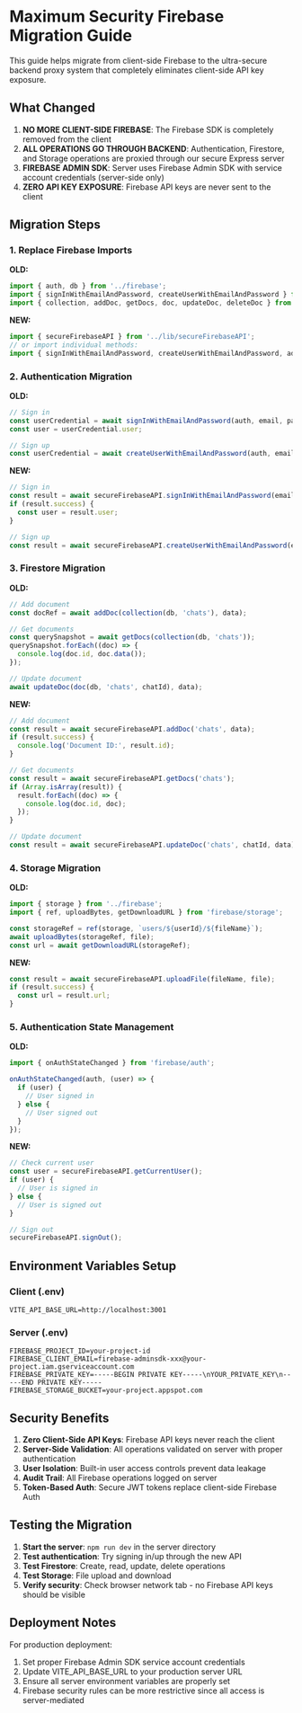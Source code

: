 # Maximum Security Firebase Migration Guide

This guide helps migrate from client-side Firebase to the ultra-secure backend proxy system that completely eliminates client-side API key exposure.

## What Changed

1. **NO MORE CLIENT-SIDE FIREBASE**: The Firebase SDK is completely removed from the client
2. **ALL OPERATIONS GO THROUGH BACKEND**: Authentication, Firestore, and Storage operations are proxied through our secure Express server
3. **FIREBASE ADMIN SDK**: Server uses Firebase Admin SDK with service account credentials (server-side only)
4. **ZERO API KEY EXPOSURE**: Firebase API keys are never sent to the client

## Migration Steps

### 1. Replace Firebase Imports

**OLD:**
```typescript
import { auth, db } from '../firebase';
import { signInWithEmailAndPassword, createUserWithEmailAndPassword } from 'firebase/auth';
import { collection, addDoc, getDocs, doc, updateDoc, deleteDoc } from 'firebase/firestore';
```

**NEW:**
```typescript
import { secureFirebaseAPI } from '../lib/secureFirebaseAPI';
// or import individual methods:
import { signInWithEmailAndPassword, createUserWithEmailAndPassword, addDoc, getDocs } from '../lib/secureFirebaseAPI';
```

### 2. Authentication Migration

**OLD:**
```typescript
// Sign in
const userCredential = await signInWithEmailAndPassword(auth, email, password);
const user = userCredential.user;

// Sign up  
const userCredential = await createUserWithEmailAndPassword(auth, email, password);
```

**NEW:**
```typescript
// Sign in
const result = await secureFirebaseAPI.signInWithEmailAndPassword(email, password);
if (result.success) {
  const user = result.user;
}

// Sign up
const result = await secureFirebaseAPI.createUserWithEmailAndPassword(email, password, displayName);
```

### 3. Firestore Migration

**OLD:**
```typescript
// Add document
const docRef = await addDoc(collection(db, 'chats'), data);

// Get documents
const querySnapshot = await getDocs(collection(db, 'chats'));
querySnapshot.forEach((doc) => {
  console.log(doc.id, doc.data());
});

// Update document
await updateDoc(doc(db, 'chats', chatId), data);
```

**NEW:**
```typescript
// Add document
const result = await secureFirebaseAPI.addDoc('chats', data);
if (result.success) {
  console.log('Document ID:', result.id);
}

// Get documents
const result = await secureFirebaseAPI.getDocs('chats');
if (Array.isArray(result)) {
  result.forEach((doc) => {
    console.log(doc.id, doc);
  });
}

// Update document
const result = await secureFirebaseAPI.updateDoc('chats', chatId, data);
```

### 4. Storage Migration

**OLD:**
```typescript
import { storage } from '../firebase';
import { ref, uploadBytes, getDownloadURL } from 'firebase/storage';

const storageRef = ref(storage, `users/${userId}/${fileName}`);
await uploadBytes(storageRef, file);
const url = await getDownloadURL(storageRef);
```

**NEW:**
```typescript
const result = await secureFirebaseAPI.uploadFile(fileName, file);
if (result.success) {
  const url = result.url;
}
```

### 5. Authentication State Management

**OLD:**
```typescript
import { onAuthStateChanged } from 'firebase/auth';

onAuthStateChanged(auth, (user) => {
  if (user) {
    // User signed in
  } else {
    // User signed out
  }
});
```

**NEW:**
```typescript
// Check current user
const user = secureFirebaseAPI.getCurrentUser();
if (user) {
  // User is signed in
} else {
  // User is signed out
}

// Sign out
secureFirebaseAPI.signOut();
```

## Environment Variables Setup

### Client (.env)
```properties
VITE_API_BASE_URL=http://localhost:3001
```

### Server (.env)
```properties
FIREBASE_PROJECT_ID=your-project-id
FIREBASE_CLIENT_EMAIL=firebase-adminsdk-xxx@your-project.iam.gserviceaccount.com
FIREBASE_PRIVATE_KEY=-----BEGIN PRIVATE KEY-----\nYOUR_PRIVATE_KEY\n-----END PRIVATE KEY-----
FIREBASE_STORAGE_BUCKET=your-project.appspot.com
```

## Security Benefits

1. **Zero Client-Side API Keys**: Firebase API keys never reach the client
2. **Server-Side Validation**: All operations validated on server with proper authentication
3. **User Isolation**: Built-in user access controls prevent data leakage
4. **Audit Trail**: All Firebase operations logged on server
5. **Token-Based Auth**: Secure JWT tokens replace client-side Firebase Auth

## Testing the Migration

1. **Start the server**: `npm run dev` in the server directory
2. **Test authentication**: Try signing in/up through the new API
3. **Test Firestore**: Create, read, update, delete operations
4. **Test Storage**: File upload and download
5. **Verify security**: Check browser network tab - no Firebase API keys should be visible

## Deployment Notes

For production deployment:
1. Set proper Firebase Admin SDK service account credentials
2. Update VITE_API_BASE_URL to your production server URL
3. Ensure all server environment variables are properly set
4. Firebase security rules can be more restrictive since all access is server-mediated
